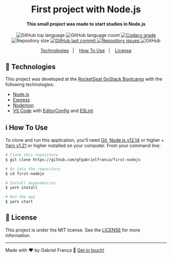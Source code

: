 <h1 align="center">
  First project with Node.js
</h1>
<h4 align="center">
  This small project was made to start studies in Node.js
</h4>
<p align="center">
  <img alt="GitHub top language" src="https://img.shields.io/github/languages/top/gfgabrielfranca/first-nodejs">
  
  <img alt="GitHub language count" src="https://img.shields.io/github/languages/count/gfgabrielfranca/first-nodejs">
  
  <a href="https://www.codacy.com/manual/gfgabrielfranca/first-nodejs?utm_source=github.com&amp;utm_medium=referral&amp;utm_content=gfgabrielfranca/first-nodejs&amp;utm_campaign=Badge_Grade" target="_blank">
    <img alt="Codacy grade" src="https://img.shields.io/codacy/grade/bc2f3eb76cd943939e9b4cff768b3a3f">
  </a>
  
  <img alt="Repository size" src="https://img.shields.io/github/repo-size/gfgabrielfranca/first-nodejs">

  <a href="https://github.com/gfgabrielfranca/first-nodejs/commits/master">
    <img alt="GitHub last commit" src="https://img.shields.io/github/last-commit/gfgabrielfranca/first-nodejs">
  </a>
  
  <a href="https://github.com/gfgabrielfranca/first-nodejs/issues">
    <img alt="Repository issues" src="https://img.shields.io/github/issues/gfgabrielfranca/first-nodejs">
  </a>
  
  <img alt="GitHub" src="https://img.shields.io/github/license/gfgabrielfranca/first-nodejs">   
</p>

<p align="center">
  <a href="#rocket-technologies">Technologies</a>&nbsp;&nbsp;&nbsp;|&nbsp;&nbsp;&nbsp;
  <a href="#information_source-how-to-use">How To Use</a>&nbsp;&nbsp;&nbsp;|&nbsp;&nbsp;&nbsp;
  <a href="#memo-license">License</a>
</p>

## :rocket: Technologies

This project was developed at the [RocketSeat GoStack Bootcamp](https://rocketseat.com.br/bootcamp) with the following technologies:

- [Node.js][nodejs]
- [Express](https://expressjs.com/)
- [Nodemon](https://nodemon.io/)
- [VS Code][vc] with [EditorConfig][vceditconfig] and [ESLint][vceslint]

## :information_source: How To Use

To clone and run this application, you'll need [Git](https://git-scm.com), [Node.js v12.14][nodejs] or higher + [Yarn v1.21][yarn] or higher installed on your computer. From your command line:

```bash
# Clone this repository
$ git clone https://github.com/gfgabrielfranca/first-nodejs

# Go into the repository
$ cd first-nodejs

# Install dependencies
$ yarn install

# Run the app
$ yarn start
```

## :memo: License

This project is under the MIT license. See the [LICENSE](https://github.com/gfgabrielfranca/first-nodejs/blob/master/LICENSE) for more information.

---

Made with ♥ by Gabriel França :wave: [Get in touch!](https://www.linkedin.com/in/gabriel-fran%C3%A7a-653058146/)

[nodejs]: https://nodejs.org/
[yarn]: https://yarnpkg.com/
[vc]: https://code.visualstudio.com/
[vceditconfig]: https://marketplace.visualstudio.com/items?itemName=EditorConfig.EditorConfig
[vceslint]: https://marketplace.visualstudio.com/items?itemName=dbaeumer.vscode-eslint

